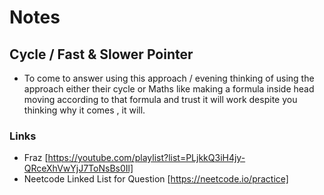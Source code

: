 # Notes

## Cycle / Fast & Slower Pointer
- To come to answer using this approach / evening thinking of using the approach either their cycle or Maths like making a formula inside head moving according to that formula
  and trust it will work despite you thinking why it comes , it will.



### Links
- Fraz [https://youtube.com/playlist?list=PLjkkQ3iH4jy-QRceXhVwYjJ7ToNsBs0Il]
- Neetcode Linked List for Question [https://neetcode.io/practice]

